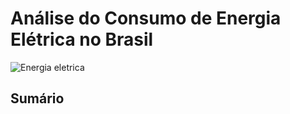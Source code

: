 # Análise do Consumo de Energia Elétrica no Brasil

![Energia eletrica](https://canalsolar.com.br/wp-content/uploads/2024/02/Energia-solar-Canal-Solar-EPE-e-MME-divulgam-programacao-de-estudos-de-planejamento-para-2024-jpg-1200x675.webp)
## Sumário

